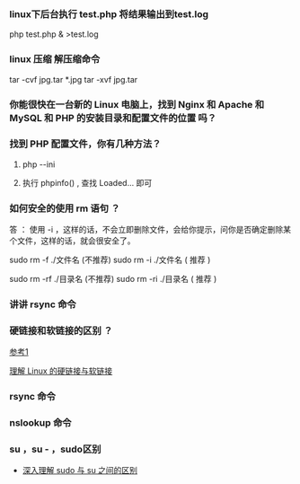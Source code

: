 ### linux下后台执行 test.php 将结果输出到test.log
php test.php & >test.log

### linux 压缩 解压缩命令
tar -cvf jpg.tar *.jpg
tar -xvf jpg.tar

### 你能很快在一台新的 Linux 电脑上，找到 Nginx 和 Apache 和 MySQL 和 PHP 的安装目录和配置文件的位置 吗？

### 找到 PHP 配置文件，你有几种方法？

1. php --ini

2. 执行 phpinfo() , 查找 Loaded... 即可

### 如何安全的使用 rm 语句 ？
答 ： 使用 -i ，这样的话，不会立即删除文件，会给你提示，问你是否确定删除某个文件，这样的话，就会很安全了。

sudo rm -f ./文件名 (不推荐)
sudo rm -i ./文件名 ( 推荐 )

sudo rm -rf ./目录名 (不推荐)
sudo rm -ri ./目录名 ( 推荐 )

### 讲讲 rsync 命令


### 硬链接和软链接的区别 ？

[参考1](https://blog.csdn.net/gao_zhennan/article/details/79127232)

[理解 Linux 的硬链接与软链接](https://www.ibm.com/developerworks/cn/linux/l-cn-hardandsymb-links/index.html)

### rsync 命令


### nslookup 命令


### su ，su - ，sudo区别

- [深入理解 sudo 与 su 之间的区别](https://linux.cn/article-8404-1.html)
